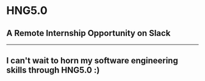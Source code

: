# HNG5.0
## A Remote Internship Opportunity on Slack
  ---------------------------------------------------------------------
**I can't wait to horn my software engineering skills through HNG5.0 :)**
  ---------------------------------------------------------------------
